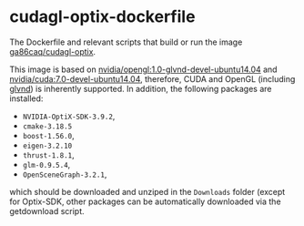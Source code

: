 # cudagl-optix-dockerfile
The Dockerfile and relevant scripts that build or run the image [ga86caq/cudagl-optix](https://hub.docker.com/repository/docker/ga86caq/cudagl-optix).

This image is based on [nvidia/opengl:1.0-glvnd-devel-ubuntu14.04](https://registry.hub.docker.com/layers/nvidia/opengl/1.0-glvnd-devel-ubuntu14.04/images/sha256-b3b8f57b7e0a83d9de4f6daaf7b662a8eb229f29ee26a8bf10fd4cbca71c269b?context=explore) and [nvidia/cuda:7.0-devel-ubuntu14.04](https://hub.docker.com/layers/nvidia/cuda/7.0-devel-ubuntu14.04/images/sha256-bc2af9e231e96c354019e736af7f1d578f9989ddac1a391f850d6989a6cb9d5f?context=explore), therefore, CUDA and OpenGL (including [glvnd](https://github.com/NVIDIA/libglvnd)) is inherently supported. In addition, the following packages are installed:
* `NVIDIA-OptiX-SDK-3.9.2`,
* `cmake-3.18.5`
* `boost-1.56.0`,
* `eigen-3.2.10`
* `thrust-1.8.1`, 
* `glm-0.9.5.4`,
* `OpenSceneGraph-3.2.1`,

which should be downloaded and unziped in the `Downloads` folder (except for Optix-SDK, other packages can be automatically downloaded via the getdownload script.
